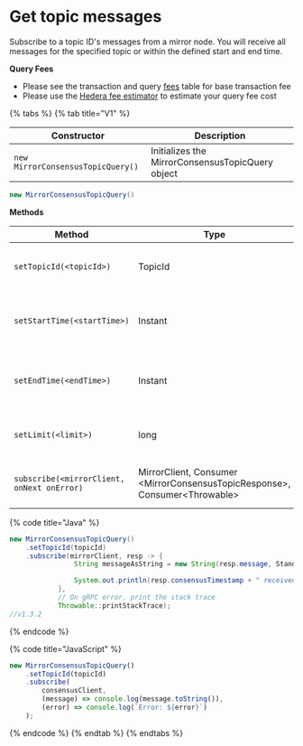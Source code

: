 # Get topic messages

Subscribe to a topic ID's messages from a mirror node. You will receive all messages for the specified topic or within the defined start and end time.

**Query Fees**

- Please see the transaction and query [fees](../../../../networks/mainnet/fees/#transaction-and-query-fees) table for base transaction fee
- Please use the [Hedera fee estimator](https://hedera.com/fees) to estimate your query fee cost

{% tabs %}
{% tab title="V1" %}

| Constructor                       | Description                                      |
| --------------------------------- | ------------------------------------------------ |
| `new MirrorConsensusTopicQuery()` | Initializes the MirrorConsensusTopicQuery object |

```java
new MirrorConsensusTopicQuery()
```

**Methods**

| Method                                     | Type                                                                           | Description                                         | Requirement |
| ------------------------------------------ | ------------------------------------------------------------------------------ | --------------------------------------------------- | ----------- |
| `setTopicId(<topicId>)`                    | TopicId                                                                        | The topic ID to subscribe to                        | Required    |
| `setStartTime(<startTime>)`                | Instant                                                                        | The time to start subscribing to a topic's messages | Optional    |
| `setEndTime(<endTime>)`                    | Instant                                                                        | The time to stop subscribing to a topic's messages  | Optional    |
| `setLimit(<limit>)`                        | long                                                                           | The number of messages to return                    | Optional    |
| `subscribe(<mirrorClient, onNext onError)` | MirrorClient, Consumer \<MirrorConsensusTopicResponse>, Consumer\<Throwable> | Subscribe and get the messages for a topic          | Required    |

{% code title="Java" %}

```java
new MirrorConsensusTopicQuery()
    .setTopicId(topicId)
    .subscribe(mirrorClient, resp -> {
                String messageAsString = new String(resp.message, StandardCharsets.UTF_8);

                System.out.println(resp.consensusTimestamp + " received topic message: " + messageAsString);
            },
            // On gRPC error, print the stack trace
            Throwable::printStackTrace);
//v1.3.2
```

{% endcode %}

{% code title="JavaScript" %}

```javascript
new MirrorConsensusTopicQuery()
    .setTopicId(topicId)
    .subscribe(
        consensusClient,
        (message) => console.log(message.toString()),
        (error) => console.log(`Error: ${error}`)
    );
```

{% endcode %}
{% endtab %}
{% endtabs %}
